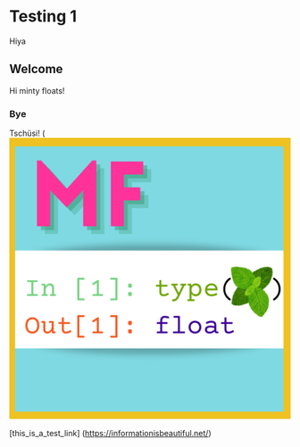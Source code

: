 # Testing 1 <br>
Hiya
## Welcome
Hi minty floats!
### Bye
Tschüsi!
(![](./PP.png)

[this_is_a_test_link] (https://informationisbeautiful.net/)
